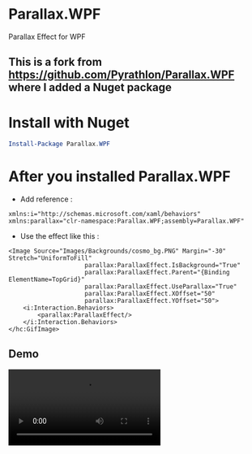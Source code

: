 # Parallax.WPF
Parallax Effect for WPF

## This is a fork from https://github.com/Pyrathlon/Parallax.WPF where I added a Nuget package

# Install with Nuget

```Powershell
Install-Package Parallax.WPF
```

# After you installed Parallax.WPF
* Add reference : 
```XAML
xmlns:i="http://schemas.microsoft.com/xaml/behaviors"
xmlns:parallax="clr-namespace:Parallax.WPF;assembly=Parallax.WPF"
```

* Use the effect like this :
```XAML
<Image Source="Images/Backgrounds/cosmo_bg.PNG" Margin="-30" Stretch="UniformToFill"
                     parallax:ParallaxEffect.IsBackground="True"
                     parallax:ParallaxEffect.Parent="{Binding ElementName=TopGrid}"
                     parallax:ParallaxEffect.UseParallax="True"
                     parallax:ParallaxEffect.XOffset="50"
                     parallax:ParallaxEffect.YOffset="50">
    <i:Interaction.Behaviors>
        <parallax:ParallaxEffect/>
    </i:Interaction.Behaviors>
</hc:GifImage>
```

## Demo 

![](https://i.imgur.com/I0w9ZsT.mp4)

